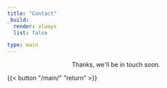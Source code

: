 ```yaml
---
title: "Contact"
_build:
  render: always
  list: false

type: main
---
```


<p style="text-align: center">Thanks, we'll be in touch soon.</p>

{{< button "/main/" "return" >}}
